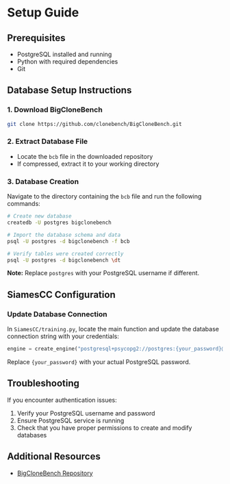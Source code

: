 # Setup Guide

## Prerequisites
- PostgreSQL installed and running
- Python with required dependencies
- Git

## Database Setup Instructions

### 1. Download BigCloneBench
```bash
git clone https://github.com/clonebench/BigCloneBench.git
```

### 2. Extract Database File
- Locate the `bcb` file in the downloaded repository
- If compressed, extract it to your working directory

### 3. Database Creation
Navigate to the directory containing the `bcb` file and run the following commands:

```bash
# Create new database
createdb -U postgres bigclonebench

# Import the database schema and data
psql -U postgres -d bigclonebench -f bcb

# Verify tables were created correctly
psql -U postgres -d bigclonebench \dt
```

**Note:** Replace `postgres` with your PostgreSQL username if different.

## SiamesCC Configuration

### Update Database Connection
In `SiamesCC/training.py`, locate the main function and update the database connection string with your credentials:

```python
engine = create_engine("postgresql+psycopg2://postgres:{your_password}@localhost/bigclonebench")
```

Replace `{your_password}` with your actual PostgreSQL password.

## Troubleshooting

If you encounter authentication issues:
1. Verify your PostgreSQL username and password
2. Ensure PostgreSQL service is running
3. Check that you have proper permissions to create and modify databases

## Additional Resources
- [BigCloneBench Repository](https://github.com/clonebench/BigCloneBench)
